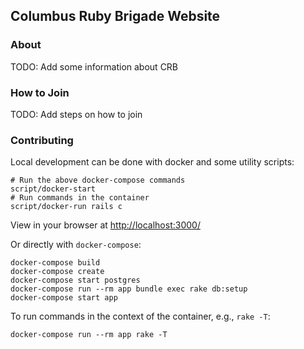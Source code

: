 ## Columbus Ruby Brigade Website

### About

TODO: Add some information about CRB

### How to Join

TODO: Add steps on how to join

### Contributing

Local development can be done with docker and some utility scripts:

```
# Run the above docker-compose commands
script/docker-start
# Run commands in the container
script/docker-run rails c
```

View in your browser at [http://localhost:3000/](http://localhost:3000/)

Or directly with `docker-compose`:

```
docker-compose build
docker-compose create
docker-compose start postgres
docker-compose run --rm app bundle exec rake db:setup
docker-compose start app
```

To run commands in the context of the container, e.g., `rake -T`:

```
docker-compose run --rm app rake -T
```

